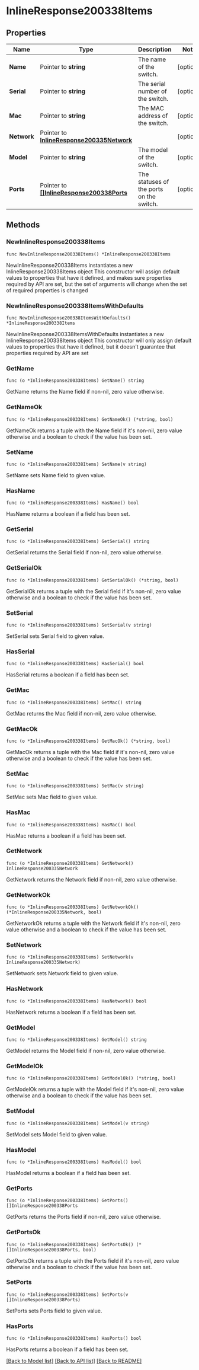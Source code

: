 # InlineResponse200338Items

## Properties

Name | Type | Description | Notes
------------ | ------------- | ------------- | -------------
**Name** | Pointer to **string** | The name of the switch. | [optional] 
**Serial** | Pointer to **string** | The serial number of the switch. | [optional] 
**Mac** | Pointer to **string** | The MAC address of the switch. | [optional] 
**Network** | Pointer to [**InlineResponse200335Network**](InlineResponse200335Network.md) |  | [optional] 
**Model** | Pointer to **string** | The model of the switch. | [optional] 
**Ports** | Pointer to [**[]InlineResponse200338Ports**](InlineResponse200338Ports.md) | The statuses of the ports on the switch. | [optional] 

## Methods

### NewInlineResponse200338Items

`func NewInlineResponse200338Items() *InlineResponse200338Items`

NewInlineResponse200338Items instantiates a new InlineResponse200338Items object
This constructor will assign default values to properties that have it defined,
and makes sure properties required by API are set, but the set of arguments
will change when the set of required properties is changed

### NewInlineResponse200338ItemsWithDefaults

`func NewInlineResponse200338ItemsWithDefaults() *InlineResponse200338Items`

NewInlineResponse200338ItemsWithDefaults instantiates a new InlineResponse200338Items object
This constructor will only assign default values to properties that have it defined,
but it doesn't guarantee that properties required by API are set

### GetName

`func (o *InlineResponse200338Items) GetName() string`

GetName returns the Name field if non-nil, zero value otherwise.

### GetNameOk

`func (o *InlineResponse200338Items) GetNameOk() (*string, bool)`

GetNameOk returns a tuple with the Name field if it's non-nil, zero value otherwise
and a boolean to check if the value has been set.

### SetName

`func (o *InlineResponse200338Items) SetName(v string)`

SetName sets Name field to given value.

### HasName

`func (o *InlineResponse200338Items) HasName() bool`

HasName returns a boolean if a field has been set.

### GetSerial

`func (o *InlineResponse200338Items) GetSerial() string`

GetSerial returns the Serial field if non-nil, zero value otherwise.

### GetSerialOk

`func (o *InlineResponse200338Items) GetSerialOk() (*string, bool)`

GetSerialOk returns a tuple with the Serial field if it's non-nil, zero value otherwise
and a boolean to check if the value has been set.

### SetSerial

`func (o *InlineResponse200338Items) SetSerial(v string)`

SetSerial sets Serial field to given value.

### HasSerial

`func (o *InlineResponse200338Items) HasSerial() bool`

HasSerial returns a boolean if a field has been set.

### GetMac

`func (o *InlineResponse200338Items) GetMac() string`

GetMac returns the Mac field if non-nil, zero value otherwise.

### GetMacOk

`func (o *InlineResponse200338Items) GetMacOk() (*string, bool)`

GetMacOk returns a tuple with the Mac field if it's non-nil, zero value otherwise
and a boolean to check if the value has been set.

### SetMac

`func (o *InlineResponse200338Items) SetMac(v string)`

SetMac sets Mac field to given value.

### HasMac

`func (o *InlineResponse200338Items) HasMac() bool`

HasMac returns a boolean if a field has been set.

### GetNetwork

`func (o *InlineResponse200338Items) GetNetwork() InlineResponse200335Network`

GetNetwork returns the Network field if non-nil, zero value otherwise.

### GetNetworkOk

`func (o *InlineResponse200338Items) GetNetworkOk() (*InlineResponse200335Network, bool)`

GetNetworkOk returns a tuple with the Network field if it's non-nil, zero value otherwise
and a boolean to check if the value has been set.

### SetNetwork

`func (o *InlineResponse200338Items) SetNetwork(v InlineResponse200335Network)`

SetNetwork sets Network field to given value.

### HasNetwork

`func (o *InlineResponse200338Items) HasNetwork() bool`

HasNetwork returns a boolean if a field has been set.

### GetModel

`func (o *InlineResponse200338Items) GetModel() string`

GetModel returns the Model field if non-nil, zero value otherwise.

### GetModelOk

`func (o *InlineResponse200338Items) GetModelOk() (*string, bool)`

GetModelOk returns a tuple with the Model field if it's non-nil, zero value otherwise
and a boolean to check if the value has been set.

### SetModel

`func (o *InlineResponse200338Items) SetModel(v string)`

SetModel sets Model field to given value.

### HasModel

`func (o *InlineResponse200338Items) HasModel() bool`

HasModel returns a boolean if a field has been set.

### GetPorts

`func (o *InlineResponse200338Items) GetPorts() []InlineResponse200338Ports`

GetPorts returns the Ports field if non-nil, zero value otherwise.

### GetPortsOk

`func (o *InlineResponse200338Items) GetPortsOk() (*[]InlineResponse200338Ports, bool)`

GetPortsOk returns a tuple with the Ports field if it's non-nil, zero value otherwise
and a boolean to check if the value has been set.

### SetPorts

`func (o *InlineResponse200338Items) SetPorts(v []InlineResponse200338Ports)`

SetPorts sets Ports field to given value.

### HasPorts

`func (o *InlineResponse200338Items) HasPorts() bool`

HasPorts returns a boolean if a field has been set.


[[Back to Model list]](../README.md#documentation-for-models) [[Back to API list]](../README.md#documentation-for-api-endpoints) [[Back to README]](../README.md)


